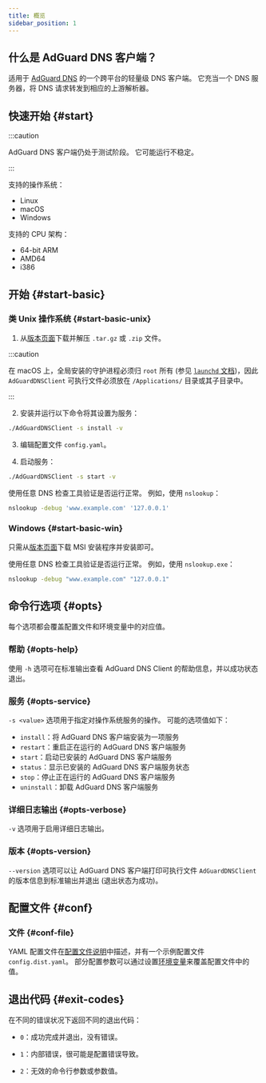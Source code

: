 ```yaml
---
title: 概览
sidebar_position: 1
---
```


<!-- markdownlint-configure-file {"ul-indent":{"indent":4,"start_indent":2,"start_indented":true}} -->

## 什么是 AdGuard DNS 客户端？

适用于 [AdGuard DNS][agdns] 的一个跨平台的轻量级 DNS 客户端。 它充当一个 DNS 服务器，将 DNS 请求转发到相应的上游解析器。

[agdns]: https://adguard-dns.io

## 快速开始 {#start}

:::caution

AdGuard DNS 客户端仍处于测试阶段。 它可能运行不稳定。

:::

支持的操作系统：

- Linux
- macOS
- Windows

支持的 CPU 架构：

- 64-bit ARM
- AMD64
- i386

## 开始 {#start-basic}

### 类 Unix 操作系统 {#start-basic-unix}

1. 从[版本页面][releases]下载并解压 `.tar.gz` 或 `.zip` 文件。

  :::caution

  在 macOS 上，全局安装的守护进程必须归 `root` 所有 (参见 [`launchd` 文档][launchd-requirements])，因此 `AdGuardDNSClient` 可执行文件必须放在 `/Applications/` 目录或其子目录中。

  :::

2. 安装并运行以下命令将其设置为服务：

  ```sh
  ./AdGuardDNSClient -s install -v
  ```

3. 编辑配置文件 `config.yaml`。

4. 启动服务：

  ```sh
  ./AdGuardDNSClient -s start -v
  ```

使用任意 DNS 检查工具验证是否运行正常。 例如，使用 `nslookup`：

```sh
nslookup -debug 'www.example.com' '127.0.0.1'
```

[launchd-requirements]: https://developer.apple.com/library/archive/documentation/MacOSX/Conceptual/BPSystemStartup/Chapters/CreatingLaunchdJobs.html
[releases]: https://github.com/AdguardTeam/AdGuardDNSClient/releases

### Windows {#start-basic-win}

只需从[版本页面][releases]下载 MSI 安装程序并安装即可。

使用任意 DNS 检查工具验证是否运行正常。 例如，使用 `nslookup.exe`：

```sh
nslookup -debug "www.example.com" "127.0.0.1"
```

## 命令行选项 {#opts}

每个选项都会覆盖配置文件和环境变量中的对应值。

### 帮助 {#opts-help}

使用 `-h` 选项可在标准输出查看 AdGuard DNS Client 的帮助信息，并以成功状态退出。

### 服务 {#opts-service}

`-s <value>` 选项用于指定对操作系统服务的操作。 可能的选项值如下：

- `install`：将 AdGuard DNS 客户端安装为一项服务
- `restart`：重启正在运行的 AdGuard DNS 客户端服务
- `start`：启动已安装的 AdGuard DNS 客户端服务
- `status`：显示已安装的 AdGuard DNS 客户端服务状态
- `stop`：停止正在运行的 AdGuard DNS 客户端服务
- `uninstall`：卸载 AdGuard DNS 客户端服务

### 详细日志输出 {#opts-verbose}

`-v` 选项用于启用详细日志输出。

### 版本 {#opts-version}

`--version` 选项可以让 AdGuard DNS 客户端打印可执行文件 `AdGuardDNSClient` 的版本信息到标准输出并退出 (退出状态为成功)。

## 配置文件 {#conf}

### 文件 {#conf-file}

YAML 配置文件在[配置文件说明][conf]中描述，并有一个示例配置文件 `config.dist.yaml`。  部分配置参数可以通过设置[环境变量][env]来覆盖配置文件中的值。

[conf]: configuration.md
[env]: environment.md

## 退出代码 {#exit-codes}

在不同的错误状况下返回不同的退出代码：

- `0`：成功完成并退出，没有错误。

- `1`：内部错误，很可能是配置错误导致。

- `2`：无效的命令行参数或参数值。
